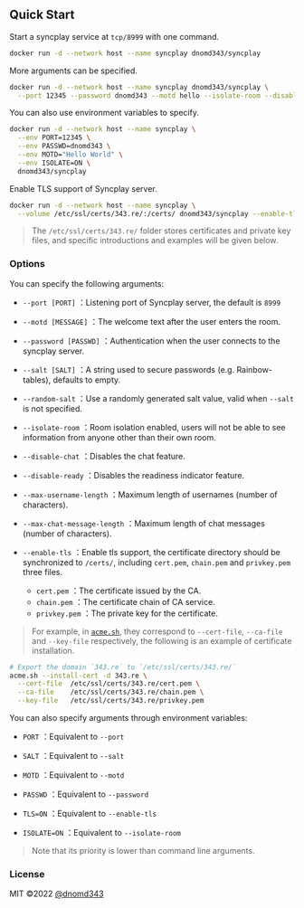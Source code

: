 ## Quick Start

Start a syncplay service at `tcp/8999` with one command.

```bash
docker run -d --network host --name syncplay dnomd343/syncplay
```

More arguments can be specified.

```bash
docker run -d --network host --name syncplay dnomd343/syncplay \
  --port 12345 --password dnomd343 --motd hello --isolate-room --disable-chat
```

You can also use environment variables to specify.

```bash
docker run -d --network host --name syncplay \
  --env PORT=12345 \
  --env PASSWD=dnomd343 \
  --env MOTD="Hello World" \
  --env ISOLATE=ON \
  dnomd343/syncplay
```

Enable TLS support of Syncplay server.

```bash
docker run -d --network host --name syncplay \
  --volume /etc/ssl/certs/343.re/:/certs/ dnomd343/syncplay --enable-tls
```

> The `/etc/ssl/certs/343.re/` folder stores certificates and private key files, and specific introductions and examples will be given below.

### Options

You can specify the following arguments:

+ `--port [PORT]` ：Listening port of Syncplay server, the default is `8999`

+ `--motd [MESSAGE]` ：The welcome text after the user enters the room.

+ `--password [PASSWD]` ：Authentication when the user connects to the syncplay server.

+ `--salt [SALT]` ：A string used to secure passwords (e.g. Rainbow-tables), defaults to empty.

+ `--random-salt` ：Use a randomly generated salt value, valid when `--salt` is not specified.

+ `--isolate-room` ：Room isolation enabled, users will not be able to see information from anyone other than their own room.

+ `--disable-chat` ：Disables the chat feature.

+ `--disable-ready` ：Disables the readiness indicator feature.

+ `--max-username-length` ：Maximum length of usernames (number of characters).

+ `--max-chat-message-length` ：Maximum length of chat messages (number of characters).

+ `--enable-tls` ：Enable tls support, the certificate directory should be synchronized to `/certs/`, including `cert.pem`, `chain.pem` and `privkey.pem` three files.

    + `cert.pem` ：The certificate issued by the CA.
    + `chain.pem` ：The certificate chain of CA service.
    + `privkey.pem` ：The private key for the certificate.

> For example, in [`acme.sh`](https://acme.sh/), they correspond to `--cert-file`, `--ca-file` and `--key-file` respectively, the following is an example of certificate installation.

```bash
# Export the domain `343.re` to `/etc/ssl/certs/343.re/`
acme.sh --install-cert -d 343.re \
  --cert-file  /etc/ssl/certs/343.re/cert.pem \
  --ca-file    /etc/ssl/certs/343.re/chain.pem \
  --key-file   /etc/ssl/certs/343.re/privkey.pem
```

You can also specify arguments through environment variables:

+ `PORT` ：Equivalent to `--port`

+ `SALT` ：Equivalent to `--salt`

+ `MOTD` ：Equivalent to `--motd`

+ `PASSWD` ：Equivalent to `--password`

+ `TLS=ON` ：Equivalent to `--enable-tls`

+ `ISOLATE=ON` ：Equivalent to `--isolate-room`

> Note that its priority is lower than command line arguments.

### License

MIT ©2022 [@dnomd343](https://github.com/dnomd343)
